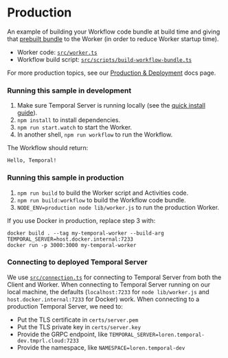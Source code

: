 # Production

An example of building your Workflow code bundle at build time and giving that [prebuilt bundle](https://docs.temporal.io/docs/typescript/production-deploy#prebuild-the-worker) to the Worker (in order to reduce Worker startup time).

- Worker code: [`src/worker.ts`](./src/worker.ts)
- Workflow build script: [`src/scripts/build-workflow-bundle.ts`](./src/scripts/build-workflow-bundle.ts)

For more production topics, see our [Production & Deployment](https://docs.temporal.io/docs/typescript/production-deploy) docs page.

### Running this sample in development

1. Make sure Temporal Server is running locally (see the [quick install guide](https://docs.temporal.io/docs/server/quick-install/)).
1. `npm install` to install dependencies.
1. `npm run start.watch` to start the Worker.
1. In another shell, `npm run workflow` to run the Workflow.

The Workflow should return:

```
Hello, Temporal!
```

### Running this sample in production

1. `npm run build` to build the Worker script and Activities code.
2. `npm run build:workflow` to build the Workflow code bundle.
3. `NODE_ENV=production node lib/worker.js` to run the production Worker.

If you use Docker in production, replace step 3 with:

```
docker build . --tag my-temporal-worker --build-arg TEMPORAL_SERVER=host.docker.internal:7233
docker run -p 3000:3000 my-temporal-worker
```

### Connecting to deployed Temporal Server

We use [`src/connection.ts`](./src/connection.ts) for connecting to Temporal Server from both the Client and Worker. When connecting to Temporal Server running on our local machine, the defaults (`localhost:7233` for `node lib/worker.js` and `host.docker.internal:7233` for Docker) work. When connecting to a production Temporal Server, we need to:

- Put the TLS certificate in `certs/server.pem`
- Put the TLS private key in `certs/server.key`
- Provide the GRPC endpoint, like `TEMPORAL_SERVER=loren.temporal-dev.tmprl.cloud:7233`
- Provide the namespace, like `NAMESPACE=loren.temporal-dev`
